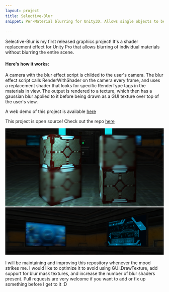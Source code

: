 ```yaml
---
layout: project
title: Selective-Blur
snippet: Per-Material blurring for Unity3D. Allows single objects to be blurred without the need to blur everything. <strong>[Open Source]</strong>

---
```


Selective-Blur is my first released graphics project! It's a shader replacement effect for Unity Pro that allows blurring of individual materials without blurring the entire scene. 


<h4>Here's how it works: </h4>

A camera with the blur effect script is childed to the user's camera. The blur effect script calls RenderWithShader on the camera every frame, and uses a replacement shader that looks for specific RenderType tags in the materials in view. The output is rendered to a texture, which then has a gaussian blur applied to it before being drawn as a GUI texture over top of the user's view. 

A web demo of this project is available [here](/demos/blurdemo/blurdemo.html)

This project is open source! Check out the repo [here](https://github.com/khalladay/Unity-SelectiveBlur) 

![blur1](/images/post_images/2013-07-02/blur1.png)
![blur2](/images/post_images/2013-07-02/blur2.png)

I will be maintaining and improving this repository whenever the mood strikes me. I would like to optimize it to avoid using GUI.DrawTexture, add support for blur mask textures, and increase the number of blur shaders present. Pull requests are very welcome if you want to add or fix up something before I get to it :D